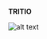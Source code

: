 <b>TRITIO</b>


![alt text](https://github.com/Programmingisfun11/Flutter_Game_Bonfire/blob/main/flutter_application_1/assets/WelcomeMenu.png)
